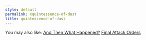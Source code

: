 ```yaml
---
style: default
permalink: Xquintessence-of-dust
title: quintessence-of-dust
---
```

You may also like:
[And Then What Happened?](http://scp-wiki.net/and-then-what-happened)
[Final Attack Orders](http://scp-wiki.net/final-attack-orders)